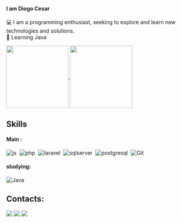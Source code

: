 
#### I am Diogo Cesar
💻 I am a programming enthusiast, seeking to explore and learn new technologies and solutions.<br>
📝 Learning Java


<div>
  <a href="https://github.com/DiogoCesar-dev">
    <img height="165em" align="center" src="https://github-readme-stats.vercel.app/api?username=DiogoCesar-dev&count_private=true&include_all_commits=true&show_icons=true&theme=highcontrast&hide_border=false&show_owner=true" />
  </a>
  <a href="https://github.com/DiogoCesar-dev">
    <img height="165em" align="center" src="https://github-readme-stats.vercel.app/api/top-langs?username=DiogoCesar-dev&theme=highcontrast&hide_border=false&&layout=compact"/>
  </a>
</div>

## Skills

#### Main :

<img  alt="js" src="https://img.shields.io/badge/JavaScript-F7DF1E?style=for-the-badge&logo=javascript&logoColor=black" />&nbsp;
<img  alt="php" src="https://img.shields.io/badge/PHP-777BB4?style=for-the-badge&logo=php&logoColor=white" />&nbsp;
<img  alt="laravel" src="https://img.shields.io/badge/Laravel-FF2D20?style=for-the-badge&logo=laravel&logoColor=white" />&nbsp;
<img  alt="sqlserver" src="https://img.shields.io/badge/Microsoft%20SQL%20Server-CC2927?style=for-the-badge&logo=microsoft%20sql%20server&logoColor=white" />&nbsp;
<img  alt="postgresql" src="https://img.shields.io/badge/PostgreSQL-316192?style=for-the-badge&logo=postgresql&logoColor=white" />&nbsp;
![Git](https://img.shields.io/badge/GIT-E44C30?style=for-the-badge&logo=git&logoColor=white)&nbsp;
	



#### studying:
![Java](https://img.shields.io/badge/Java-000?style=for-the-badge&logo=java)&nbsp;


## Contacts:

<div> 
<a href="https://www.instagram.com/diogoo_065"><img src="https://img.shields.io/badge/Instagram-E4405F?style=for-the-badge&logo=instagram&logoColor=white" target="_blank" /></a>
<a href = "mailto:diogocesar.2127@gmail.com"> <img src="https://img.shields.io/badge/-Gmail-%23333?style=for-the-badge&logo=gmail&logoColor=white" target="_blank"></a>
<a href="https://www.linkedin.com/in/diogo-cesar-972999246/" target="_blank"><img src="https://img.shields.io/badge/-LinkedIn-%230077B5?style=for-the-badge&logo=linkedin&logoColor=white"  target="_blank"></a> 
</div>&nbsp;&nbsp;


